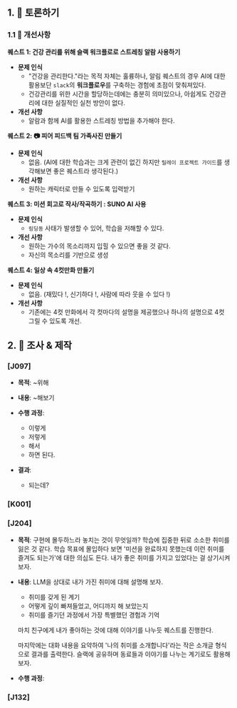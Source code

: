 ## 1. 🔵 토론하기

### 1.1 🧩 개선사항

**퀘스트 1: 건강 관리를 위해 슬랙 워크플로로 스트레칭 알람 사용하기**

- **문제 인식**
  - "건강을 관리한다."라는 목적 자체는 훌륭하나, 알림 퀘스트의 경우 AI에 대한 활용보단 `slack`의 **워크플로우**를 구축하는 경험에 초점이 맞춰져있다.
  - 건강관리를 위한 시간을 할당하는데에는 충분히 의미있으나, 아쉽게도 건강관리에 대한 실질적인 실천 방안이 없다.
- **개선 사항**
  - 알람과 함께 AI를 활용한 스트레칭 방법을 추가해야 한다.

**퀘스트 2: 📷 피어 피드백 팀 가족사진 만들기**

- **문제 인식**
  - 없음. (AI에 대한 학습과는 크게 관련이 없긴 하지만 `릴레이 프로젝트 가이드`를 생각해보면 좋은 퀘스트라 생각된다.)
- **개선 사항**
  - 원하는 캐릭터로 만들 수 있도록 입력받기

**퀘스트 3: 미션 회고로 작사/작곡하기 : SUNO AI 사용**

- **문제 인식**
  - `링딩동` 사태가 발생할 수 있어, 학습을 저해할 수 있다.
- **개선 사항**
  - 원하는 가수의 목소리까지 입힐 수 있으면 좋을 것 같다.
  - 자신의 목소리를 기반으로 생성

**퀘스트 4: 일상 속 4컷만화 만들기**

- **문제 인식**
  - 없음. (재밌다 !, 신기하다 !, 사람에 따라 웃을 수 있다 !)
- **개선 사항**
  - 기존에는 4컷 만화에서 각 컷마다의 설명을 제공했으나 하나의 설명으로 4컷 그릴 수 있도록 개선.

## 2. 🔵 조사 & 제작

### [J097]

- **목적**: ~위해
- **내용**: ~해보기
- **수행 과정**:

  - 이렇게
  - 저렇게
  - 해서
  - 하면 된다.

- **결과**:
  - 되는데?

### [K001]

### [J204]

- **목적**: 구현에 몰두하느라 놓치는 것이 무엇일까? 학습에 집중한 뒤로 소소한 취미를 잃은 것 같다. 학습 목표에 몰입하다 보면 '미션을 완료하지 못했는데 이런 취미를 즐겨도 되는가'에 대한 의심도 든다. 내가 좋은 취미를 가지고 있었다는 걸 상기시켜보자.  

- **내용**: LLM을 상대로 내가 가진 취미에 대해 설명해 보자.  
  - 취미를 갖게 된 계기
  - 어떻게 깊이 빠져들었고, 어디까지 해 보았는지
  - 취미를 즐기던 과정에서 가장 특별했던 경험과 기억

  마치 친구에게 내가 좋아하는 것에 대해 이야기를 나누듯 퀘스트를 진행한다.  

  마지막에는 대화 내용을 요약하여 '나의 취미를 소개합니다'라는 작은 소개글 형식으로 결과를 출력한다. 슬랙에 공유하며 동료들과 이야기를 나누는 계기로도 활용해보자.  

- **수행 과정**:


### [J132]
